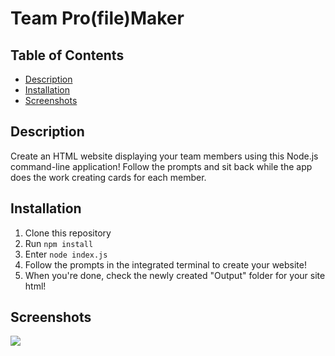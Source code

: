 # Team Pro(file)Maker

## Table of Contents
- [Description](#description)
- [Installation](#installation)
- [Screenshots](#screenshots)

## Description
Create an HTML website displaying your team members using this Node.js command-line application! Follow the prompts and sit back while the app does the work creating cards for each member.

## Installation
1) Clone this repository
2) Run ```npm install```
3) Enter ```node index.js```
4) Follow the prompts in the integrated terminal to create your website!
5) When you're done, check the newly created "Output" folder for your site html!

## Screenshots
![](https://i.gyazo.com/1f7247874c20582ca2cbb3e37c967e48.gif)